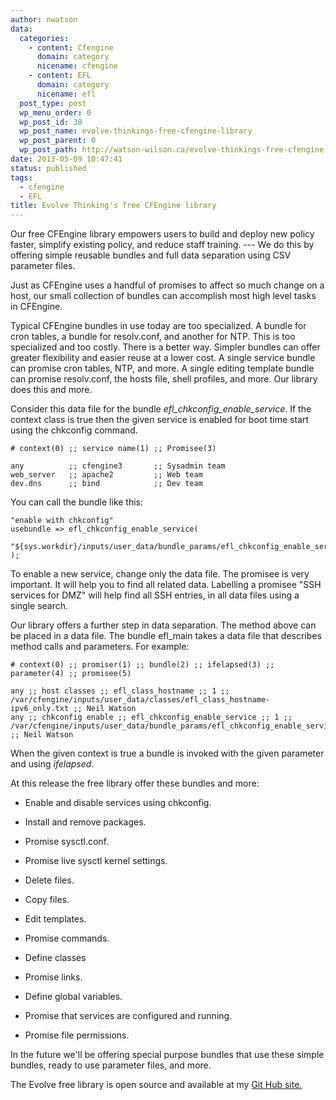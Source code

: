 ```yaml
---
author: nwatson
data:
  categories:
    - content: Cfengine
      domain: category
      nicename: cfengine
    - content: EFL
      domain: category
      nicename: efl
  post_type: post
  wp_menu_order: 0
  wp_post_id: 38
  wp_post_name: evolve-thinkings-free-cfengine-library
  wp_post_parent: 0
  wp_post_path: http://watson-wilson.ca/evolve-thinkings-free-cfengine-library/
date: 2013-05-09 10:47:41
status: published
tags:
  - cfengine
  - EFL
title: Evolve Thinking's free CFEngine library
---
```

Our free CFEngine library empowers users to build and deploy new
policy faster, simplify existing policy, and reduce staff training. ---
We do this by offering simple reusable bundles and full data separation
using CSV parameter files.

Just as CFEngine uses a handful of promises to affect so much change on
a host, our small collection of bundles can accomplish most high level
tasks in CFEngine.

Typical CFEngine bundles in use today are too specialized. A bundle for
cron tables, a bundle for resolv.conf, and another for NTP. This is too
specialized and too costly. There is a better way. Simpler bundles can
offer greater flexibility and easier reuse at a lower cost. A single
service bundle can promise cron tables, NTP, and more. A single editing
template bundle can promise resolv.conf, the hosts file, shell
profiles, and more. Our library does this and more.

Consider this data file for the bundle *efl_chkconfig_enable_service*.
If the context class is true then the given service is enabled for boot
time start using the chkconfig command.

    # context(0) ;; service name(1) ;; Promisee(3)
    
    any          ;; cfengine3       ;; Sysadmin team
    web_server   ;; apache2         ;; Web team
    dev.dns      ;; bind            ;; Dev team

You can call the bundle like this:

    "enable with chkconfig"
    usebundle => efl_chkconfig_enable_service(
       "${sys.workdir}/inputs/user_data/bundle_params/efl_chkconfig_enable_service.txt"
    );

To enable a new service, change only the data file. The promisee is
very important. It will help you to find all related data. Labelling a
promisee "SSH services for DMZ" will help find all SSH entries, in all
data files using a single search.

Our library offers a further step in data separation. The method above
can be placed in a data file. The bundle efl_main takes a data file
that describes method calls and parameters. For example:

    # context(0) ;; promiser(1) ;; bundle(2) ;; ifelapsed(3) ;; parameter(4) ;; promisee(5)
    
    any ;; host classes ;; efl_class_hostname ;; 1 ;; /var/cfengine/inputs/user_data/classes/efl_class_hostname-ipv6_only.txt ;; Neil Watson
    any ;; chkconfig enable ;; efl_chkconfig_enable_service ;; 1 ;; /var/cfengine/inputs/user_data/bundle_params/efl_chkconfig_enable_service.txt ;; Neil Watson

When the given context is true a bundle is invoked with the given
parameter and using *ifelapsed*.

At this release the free library offer these bundles and more:

  * Enable and disable services using chkconfig.

  * Install and remove packages.

  * Promise sysctl.conf.

  * Promise live sysctl kernel settings.

  * Delete files.

  * Copy files.

  * Edit templates.

  * Promise commands.

  * Define classes

  * Promise links.

  * Define global variables.

  * Promise that services are configured and running.

  * Promise file permissions.

In the future we'll be offering special purpose bundles that use these
simple bundles, ready to use parameter files, and more.

The Evolve free library is open source and available at my [Git Hub
site.](https://github.com/neilhwatson/)
